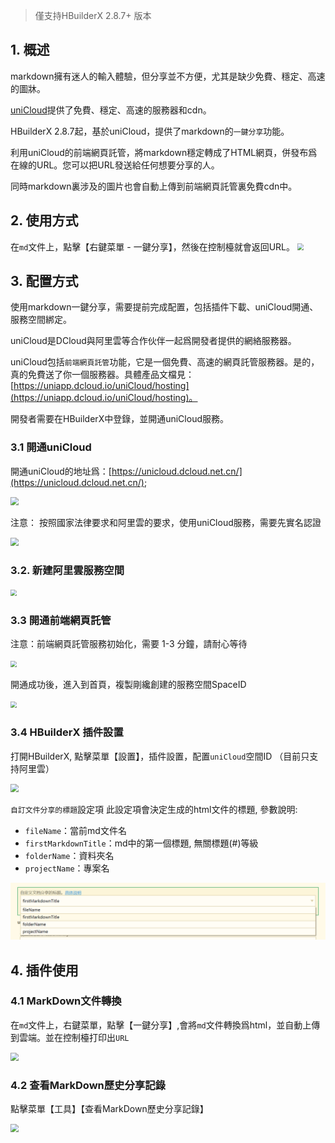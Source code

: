 > 僅支持HBuilderX 2.8.7+ 版本

## 1. 概述

markdown擁有迷人的輸入體驗，但分享並不方便，尤其是缺少免費、穩定、高速的圖牀。

[uniCloud](https://unicloud.dcloud.net.cn/)提供了免費、穩定、高速的服務器和cdn。

HBuilderX 2.8.7起，基於uniCloud，提供了markdown的`一鍵分享`功能。

利用uniCloud的前端網頁託管，將markdown穩定轉成了HTML網頁，併發布爲在線的URL。您可以把URL發送給任何想要分享的人。

同時markdown裏涉及的圖片也會自動上傳到前端網頁託管裏免費cdn中。

## 2. 使用方式

在`md`文件上，點擊【右鍵菜單 - 一鍵分享】，然後在控制檯就會返回URL。
<img src="/static/snapshots/tutorial/markdown_share_1.jpeg" style="zoom:65%" />


## 3. 配置方式

使用markdown一鍵分享，需要提前完成配置，包括插件下載、uniCloud開通、服務空間綁定。

uniCloud是DCloud與阿里雲等合作伙伴一起爲開發者提供的網絡服務器。

uniCloud包括`前端網頁託管`功能，它是一個免費、高速的網頁託管服務器。是的，真的免費送了你一個服務器。具體產品文檔見：[https://uniapp.dcloud.io/uniCloud/hosting](https://uniapp.dcloud.io/uniCloud/hosting)。

開發者需要在HBuilderX中登錄，並開通uniCloud服務。

### 3.1 開通uniCloud

開通uniCloud的地址爲：[https://unicloud.dcloud.net.cn/](https://unicloud.dcloud.net.cn/); 

<img src="/static/snapshots/tutorial/markdown_share_2.jpeg" style="zoom:80%" />

注意： 按照國家法律要求和阿里雲的要求，使用uniCloud服務，需要先實名認證

<img src="/static/snapshots/tutorial/markdown_share_3.jpeg" style="zoom:80%" />


### 3.2.  新建阿里雲服務空間

<img src="/static/snapshots/tutorial/markdown_share_4.jpeg" style="zoom:65%" />

### 3.3  開通前端網頁託管

注意：前端網頁託管服務初始化，需要 1-3 分鐘，請耐心等待

<img src="/static/snapshots/tutorial/markdown_share_5.jpeg" style="zoom:65%" />

開通成功後，進入到首頁，複製剛纔創建的服務空間SpaceID

<img src="/static/snapshots/tutorial/markdown_share_6.jpeg" style="zoom:65%" />

### 3.4 HBuilderX 插件設置

打開HBuilderX,  點擊菜單【設置】，插件設置，配置`uniCloud`空間ID （目前只支持阿里雲）

<img src="/static/snapshots/tutorial/markdown_share_7.jpeg" style="zoom:80%" />

`自訂文件分享的標題`設定項
此設定項會決定生成的html文件的標題, 參數說明:
* `fileName`：當前md文件名
* `firstMarkdownTitle`：md中的第一個標題, 無關標題(#)等級
* `folderName`：資料夾名
* `projectName`：專案名

<img src="/static/snapshots/tutorial/markdown_share_10.png" style="zoom:80%" />


## 4. 插件使用

### 4.1 MarkDown文件轉換

在`md`文件上，右鍵菜單，點擊【一鍵分享】,會將`md`文件轉換爲html，並自動上傳到雲端。並在控制檯打印出`URL`

<img src="/static/snapshots/tutorial/markdown_share_8.jpeg" style="zoom:80%" />

### 4.2 查看MarkDown歷史分享記錄

點擊菜單【工具】【查看MarkDown歷史分享記錄】

<img src="/static/snapshots/tutorial/markdown_share_9.jpeg" style="zoom:80%" />